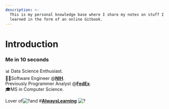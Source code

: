```yaml
---
description: >-
  This is my personal knowledge base where I share my notes on stuff I have
  learned in the form of an online Gitbook.
---
```


# Introduction

### **Me in 10 seconds**

📊 Data Science Enthusiast.   
👨‍💻Software Engineer @[**NIH**](https://twitter.com/NIH).   
Previously Programmer Analyst @[**FedEx**](https://twitter.com/FedEx).   
🎓MS in Computer Science.

Lover of![?](https://abs.twimg.com/emoji/v2/72x72/1f375.png)and \#[**AlwaysLearning**](https://twitter.com/hashtag/AlwaysLearning?src=hash) ![?](https://abs.twimg.com/emoji/v2/72x72/1f4af.png)

